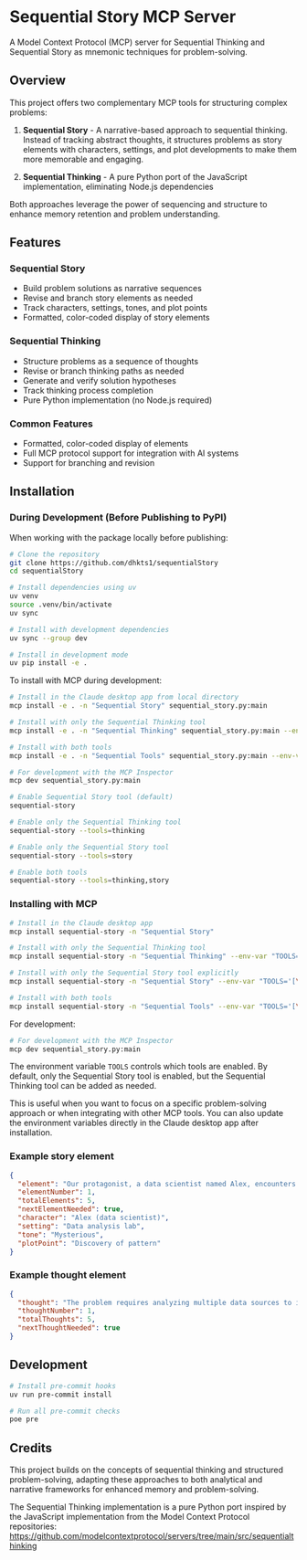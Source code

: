 # Sequential Story MCP Server

A Model Context Protocol (MCP) server for Sequential Thinking and Sequential Story as mnemonic techniques for problem-solving.

## Overview

This project offers two complementary MCP tools for structuring complex problems:

1. **Sequential Story** - A narrative-based approach to sequential thinking. Instead of tracking abstract thoughts, it structures problems as story elements with characters, settings, and plot developments to make them more memorable and engaging.

2. **Sequential Thinking** - A pure Python port of the JavaScript implementation, eliminating Node.js dependencies

Both approaches leverage the power of sequencing and structure to enhance memory retention and problem understanding.

## Features

### Sequential Story
- Build problem solutions as narrative sequences
- Revise and branch story elements as needed
- Track characters, settings, tones, and plot points
- Formatted, color-coded display of story elements

### Sequential Thinking
- Structure problems as a sequence of thoughts
- Revise or branch thinking paths as needed
- Generate and verify solution hypotheses
- Track thinking process completion
- Pure Python implementation (no Node.js required)

### Common Features
- Formatted, color-coded display of elements
- Full MCP protocol support for integration with AI systems
- Support for branching and revision

## Installation

### During Development (Before Publishing to PyPI)

When working with the package locally before publishing:

```bash
# Clone the repository
git clone https://github.com/dhkts1/sequentialStory
cd sequentialStory

# Install dependencies using uv
uv venv
source .venv/bin/activate
uv sync

# Install with development dependencies
uv sync --group dev

# Install in development mode
uv pip install -e .
```

To install with MCP during development:

```bash
# Install in the Claude desktop app from local directory
mcp install -e . -n "Sequential Story" sequential_story.py:main

# Install with only the Sequential Thinking tool
mcp install -e . -n "Sequential Thinking" sequential_story.py:main --env-var "TOOLS='[\"thinking\"]'"

# Install with both tools
mcp install -e . -n "Sequential Tools" sequential_story.py:main --env-var "TOOLS='[\"thinking\",\"story\"]'"

# For development with the MCP Inspector
mcp dev sequential_story.py:main
```

```bash
# Enable Sequential Story tool (default)
sequential-story

# Enable only the Sequential Thinking tool
sequential-story --tools=thinking

# Enable only the Sequential Story tool
sequential-story --tools=story

# Enable both tools
sequential-story --tools=thinking,story
```

### Installing with MCP

```bash
# Install in the Claude desktop app
mcp install sequential-story -n "Sequential Story"

# Install with only the Sequential Thinking tool
mcp install sequential-story -n "Sequential Thinking" --env-var "TOOLS='[\"thinking\"]'"

# Install with only the Sequential Story tool explicitly
mcp install sequential-story -n "Sequential Story" --env-var "TOOLS='[\"story\"]'"

# Install with both tools
mcp install sequential-story -n "Sequential Tools" --env-var "TOOLS='[\"thinking\",\"story\"]'"
```

For development:

```bash
# For development with the MCP Inspector
mcp dev sequential_story.py:main
```

The environment variable `TOOLS` controls which tools are enabled. By default, only the Sequential Story tool is enabled, but the Sequential Thinking tool can be added as needed.

This is useful when you want to focus on a specific problem-solving approach or when integrating with other MCP tools. You can also update the environment variables directly in the Claude desktop app after installation.

### Example story element

```json
{
  "element": "Our protagonist, a data scientist named Alex, encounters a mysterious pattern in the customer behavior data.",
  "elementNumber": 1,
  "totalElements": 5,
  "nextElementNeeded": true,
  "character": "Alex (data scientist)",
  "setting": "Data analysis lab",
  "tone": "Mysterious",
  "plotPoint": "Discovery of pattern"
}
```

### Example thought element

```json
{
  "thought": "The problem requires analyzing multiple data sources to identify correlations between customer behavior and sales patterns.",
  "thoughtNumber": 1,
  "totalThoughts": 5,
  "nextThoughtNeeded": true
}
```

## Development

```bash
# Install pre-commit hooks
uv run pre-commit install

# Run all pre-commit checks
poe pre
```
## Credits

This project builds on the concepts of sequential thinking and structured problem-solving, adapting these approaches to both analytical and narrative frameworks for enhanced memory and problem-solving.

The Sequential Thinking implementation is a pure Python port inspired by the JavaScript implementation from the Model Context Protocol repositories:
https://github.com/modelcontextprotocol/servers/tree/main/src/sequentialthinking